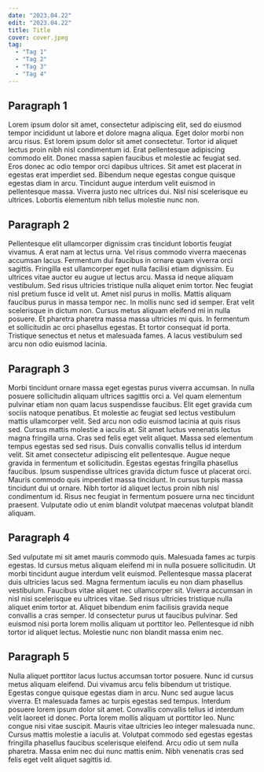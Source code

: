 ```yaml
---
date: "2023.04.22"
edit: "2023.04.22"
title: Title
cover: cover.jpeg
tag:
  - "Tag 1"
  - "Tag 2"
  - "Tag 3"
  - "Tag 4"
---
```


## Paragraph 1

Lorem ipsum dolor sit amet, consectetur adipiscing elit, sed do eiusmod tempor incididunt ut labore et dolore magna aliqua. Eget dolor morbi non arcu risus. Est lorem ipsum dolor sit amet consectetur. Tortor id aliquet lectus proin nibh nisl condimentum id. Erat pellentesque adipiscing commodo elit. Donec massa sapien faucibus et molestie ac feugiat sed. Eros donec ac odio tempor orci dapibus ultrices. Sit amet est placerat in egestas erat imperdiet sed. Bibendum neque egestas congue quisque egestas diam in arcu. Tincidunt augue interdum velit euismod in pellentesque massa. Viverra justo nec ultrices dui. Nisl nisi scelerisque eu ultrices. Lobortis elementum nibh tellus molestie nunc non.

## Paragraph 2

Pellentesque elit ullamcorper dignissim cras tincidunt lobortis feugiat vivamus. A erat nam at lectus urna. Vel risus commodo viverra maecenas accumsan lacus. Fermentum dui faucibus in ornare quam viverra orci sagittis. Fringilla est ullamcorper eget nulla facilisi etiam dignissim. Eu ultrices vitae auctor eu augue ut lectus arcu. Massa id neque aliquam vestibulum. Sed risus ultricies tristique nulla aliquet enim tortor. Nec feugiat nisl pretium fusce id velit ut. Amet nisl purus in mollis. Mattis aliquam faucibus purus in massa tempor nec. In mollis nunc sed id semper. Erat velit scelerisque in dictum non. Cursus metus aliquam eleifend mi in nulla posuere. Et pharetra pharetra massa massa ultricies mi quis. In fermentum et sollicitudin ac orci phasellus egestas. Et tortor consequat id porta. Tristique senectus et netus et malesuada fames. A lacus vestibulum sed arcu non odio euismod lacinia.

## Paragraph 3

Morbi tincidunt ornare massa eget egestas purus viverra accumsan. In nulla posuere sollicitudin aliquam ultrices sagittis orci a. Vel quam elementum pulvinar etiam non quam lacus suspendisse faucibus. Elit eget gravida cum sociis natoque penatibus. Et molestie ac feugiat sed lectus vestibulum mattis ullamcorper velit. Sed arcu non odio euismod lacinia at quis risus sed. Cursus mattis molestie a iaculis at. Sit amet luctus venenatis lectus magna fringilla urna. Cras sed felis eget velit aliquet. Massa sed elementum tempus egestas sed sed risus. Duis convallis convallis tellus id interdum velit. Sit amet consectetur adipiscing elit pellentesque. Augue neque gravida in fermentum et sollicitudin. Egestas egestas fringilla phasellus faucibus. Ipsum suspendisse ultrices gravida dictum fusce ut placerat orci. Mauris commodo quis imperdiet massa tincidunt. In cursus turpis massa tincidunt dui ut ornare. Nibh tortor id aliquet lectus proin nibh nisl condimentum id. Risus nec feugiat in fermentum posuere urna nec tincidunt praesent. Vulputate odio ut enim blandit volutpat maecenas volutpat blandit aliquam.

## Paragraph 4

Sed vulputate mi sit amet mauris commodo quis. Malesuada fames ac turpis egestas. Id cursus metus aliquam eleifend mi in nulla posuere sollicitudin. Ut morbi tincidunt augue interdum velit euismod. Pellentesque massa placerat duis ultricies lacus sed. Magna fermentum iaculis eu non diam phasellus vestibulum. Faucibus vitae aliquet nec ullamcorper sit. Viverra accumsan in nisl nisi scelerisque eu ultrices vitae. Sed risus ultricies tristique nulla aliquet enim tortor at. Aliquet bibendum enim facilisis gravida neque convallis a cras semper. Id consectetur purus ut faucibus pulvinar. Sed euismod nisi porta lorem mollis aliquam ut porttitor leo. Pellentesque id nibh tortor id aliquet lectus. Molestie nunc non blandit massa enim nec.

## Paragraph 5

Nulla aliquet porttitor lacus luctus accumsan tortor posuere. Nunc id cursus metus aliquam eleifend. Dui vivamus arcu felis bibendum ut tristique. Egestas congue quisque egestas diam in arcu. Nunc sed augue lacus viverra. Et malesuada fames ac turpis egestas sed tempus. Interdum posuere lorem ipsum dolor sit amet. Convallis convallis tellus id interdum velit laoreet id donec. Porta lorem mollis aliquam ut porttitor leo. Nunc congue nisi vitae suscipit. Mauris vitae ultricies leo integer malesuada nunc. Cursus mattis molestie a iaculis at. Volutpat commodo sed egestas egestas fringilla phasellus faucibus scelerisque eleifend. Arcu odio ut sem nulla pharetra. Massa enim nec dui nunc mattis enim. Nibh venenatis cras sed felis eget velit aliquet sagittis id.
